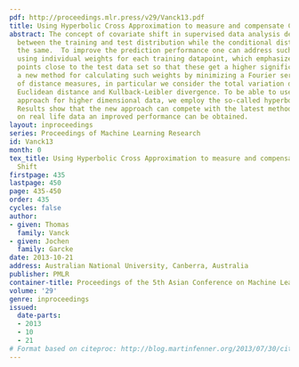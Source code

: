 ```yaml
---
pdf: http://proceedings.mlr.press/v29/Vanck13.pdf
title: Using Hyperbolic Cross Approximation to measure and compensate Covariate Shift
abstract: The concept of covariate shift in supervised data analysis describes a difference
  between the training and test distribution while the conditional distribution remains
  the same.  To improve the prediction performance one can address such a change by
  using individual weights for each training datapoint, which emphasizes the training
  points close to the test data set so that these get a higher significance. We propose
  a new method for calculating such weights by minimizing a Fourier series approximation
  of distance measures, in particular we consider the total variation distance, the
  Euclidean distance and Kullback-Leibler divergence. To be able to use the Fourier
  approach for higher dimensional data, we employ the so-called hyperbolic cross approximation.
  Results show that the new approach can compete with the latest methods and that
  on real life data an improved performance can be obtained.
layout: inproceedings
series: Proceedings of Machine Learning Research
id: Vanck13
month: 0
tex_title: Using Hyperbolic Cross Approximation to measure and compensate Covariate
  Shift
firstpage: 435
lastpage: 450
page: 435-450
order: 435
cycles: false
author:
- given: Thomas
  family: Vanck
- given: Jochen
  family: Garcke
date: 2013-10-21
address: Australian National University, Canberra, Australia
publisher: PMLR
container-title: Proceedings of the 5th Asian Conference on Machine Learning
volume: '29'
genre: inproceedings
issued:
  date-parts:
  - 2013
  - 10
  - 21
# Format based on citeproc: http://blog.martinfenner.org/2013/07/30/citeproc-yaml-for-bibliographies/
---
```

